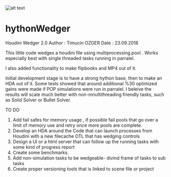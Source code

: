 ![alt text](https://github.com/tricecold/hythonWedger/blob/master/wedger2.jpg)


# hythonWedger
Houdini Wedger 2.0
Author :   Timucin OZGER
Date   :   23.09.2018


This little code wedges a houdini file using multiprocessing.pool . Works especially best with single threaded tasks running in parralel.

I also added functionality to make flipbooks and MP4 out of it.

Initial development stage is to have a strong hython base, then to make an HDA out of it.
Some tests showed that around additional %30 optimized gains were made if POP simulations were run in parralel. I beleive the results will scale much better with non-mnultithreading friendly tasks, such as Solid Solver or Bullet Solver.

TO DO

1) Add fail safes for memory usage , if possible fail pools that go over a limit of memory use and retry once more pools are complete.
2) Develop an HDA around the Code that can launch processes from Houdini with a new filecache OTL that has wedging controls
3) Design a UI or a html server that can follow up the running tasks with some kind of progress report
4) Create some benchmarks.
5) Add non-simulation tasks to be wedgeable- divind frame of tasks to sub tasks
6) Create proper versioning tools that is linked to scene file or project





